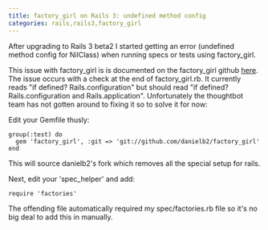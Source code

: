 ```yaml
---
title: factory_girl on Rails 3: undefined method config
categories: rails,rails3,factory_girl
---
```


After upgrading to Rails 3 beta2 I started getting an error (undefined method config for NilClass) when running specs or tests using factory_girl.

This issue with factory_girl is is documented on the factory_girl github [here](http://github.com/thoughtbot/factory_girl/issues#issue/45). The issue occurs with a check at the end of factory_girl.rb. It currently reads "if defined? Rails.configuration" but should read "if defined? Rails.configuration and Rails.application". Unfortunately the thoughtbot team has not gotten around to fixing it so to solve it for now:

Edit your Gemfile thusly: 

~~~~{.ruby}
group(:test) do
  gem 'factory_girl', :git => 'git://github.com/danielb2/factory_girl'
end
~~~~

This will source danielb2's fork which removes all the special setup for rails.

Next, edit your 'spec_helper' and add:

~~~~{.ruby}
require 'factories'
~~~~

The offending file automatically required my spec/factories.rb file so it's no big deal to add this in manually.
